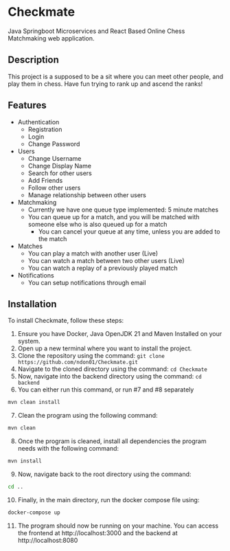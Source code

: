 # Checkmate
Java Springboot Microservices and React Based Online Chess Matchmaking web application.
## Description
This project is a supposed to be a sit where you can meet other people, and play them in chess.  Have fun trying to rank up and ascend the ranks!
## Features
- Authentication
    - Registration
    - Login
    - Change Password
- Users
  - Change Username
  - Change Display Name
  - Search for other users
  - Add Friends
  - Follow other users
  - Manage relationship between other users
- Matchmaking
  - Currently we have one queue type implemented: 5 minute matches
  - You can queue up for a match, and you will be matched with someone else who is also queued up for a match
    - You can cancel your queue at any time, unless you are added to the match
- Matches
  - You can play a match with another user (Live)
  - You can watch a match between two other users (Live)
  - You can watch a replay of a previously played match
- Notifications
  - You can setup notifications through email

## Installation
To install Checkmate, follow these steps:
1. Ensure you have Docker, Java OpenJDK 21 and Maven Installed on your system.
2. Open up a new terminal where you want to install the project.
3. Clone the repository using the command: `git clone https://github.com/ndon01/Checkmate.git`
4. Navigate to the cloned directory using the command: `cd Checkmate`
5. Now, navigate into the backend directory using the command: `cd backend`
5. You can either run this command, or run #7 and #8 separately
```bash
mvn clean install
```
7. Clean the program using the following command:
```bash
mvn clean
   ```
8. Once the program is cleaned, install all dependencies the program needs with the following command:
```bash
mvn install
```
9. Now, navigate back to the root directory using the command: 
```bash
cd ..
```
10. Finally, in the main directory, run the docker compose file using:
```bash
docker-compose up
```
11. The program should now be running on your machine.  You can access the frontend at http://localhost:3000 and the backend at http://localhost:8080